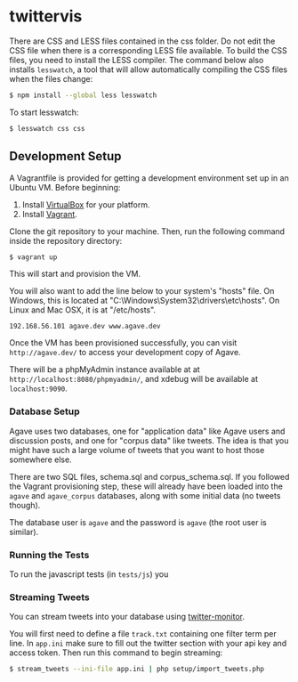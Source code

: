 twittervis
==========

There are CSS and LESS files contained in the css folder. Do not edit the CSS file when there is 
a corresponding LESS file available. To build the CSS files, you need to install the 
LESS compiler. The command below also installs `lesswatch`, a tool that will
allow automatically compiling the CSS files when the files change:

```bash
$ npm install --global less lesswatch
```

To start lesswatch:

```bash
$ lesswatch css css
```

Development Setup
-----------------

A Vagrantfile is provided for getting a development environment
set up in an Ubuntu VM. Before beginning:

1. Install [VirtualBox](https://www.virtualbox.org/wiki/Downloads) for your platform.
2. Install [Vagrant](http://www.vagrantup.com/downloads).

Clone the git repository to your machine.
Then, run the following command inside the repository directory:

```bash
$ vagrant up
```

This will start and provision the VM.

You will also want to add the line below to your system's "hosts" file.
On Windows, this is located at "C:\Windows\System32\drivers\etc\hosts".
On Linux and Mac OSX, it is at "/etc/hosts".

```
192.168.56.101 agave.dev www.agave.dev
```

Once the VM has been provisioned successfully, you can
visit `http://agave.dev/` to access your development copy of Agave.

There will be a phpMyAdmin instance available at
at `http://localhost:8080/phpmyadmin/`,
and xdebug will be available at `localhost:9090`.

### Database Setup

Agave uses two databases, one for "application data" like
Agave users and discussion posts, and one for "corpus data"
like tweets. The idea is that you might have such a large
volume of tweets that you want to host those somewhere else.

There are two SQL files, schema.sql and corpus_schema.sql.
If you followed the Vagrant provisioning step, these will
already have been loaded into the `agave` and `agave_corpus`
databases, along with some initial data (no tweets though).

The database user is `agave` and the password is `agave`
(the root user is similar).

### Running the Tests

To run the javascript tests (in `tests/js`) you

### Streaming Tweets

You can stream tweets into your database
using [twitter-monitor](https://github.com/michaelbrooks/twitter-monitor).

You will first need to define a file `track.txt` containing
one filter term per line.
In `app.ini` make sure to fill out the twitter section
with your api key and access token.
Then run this command to begin streaming:

```bash
$ stream_tweets --ini-file app.ini | php setup/import_tweets.php
```
